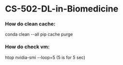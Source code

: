 # CS-502-DL-in-Biomedicine

### How do clean cache:
conda clean --all
pip cache purge

### How do check vm:
htop
nvidia-smi --loop=5         (5 is for 5 sec)
